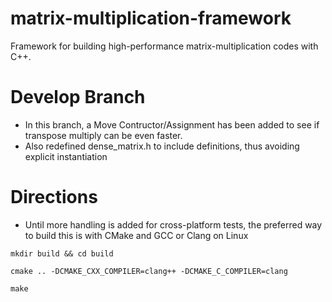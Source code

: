 # matrix-multiplication-framework
Framework for building high-performance matrix-multiplication codes with C++. 

# Develop Branch 
* In this branch, a Move Contructor/Assignment has been added to see if transpose multiply can be even faster. 
* Also redefined dense_matrix.h to include definitions, thus avoiding explicit instantiation 

# Directions 
* Until more handling is added for cross-platform tests, the preferred way to build this is with CMake and GCC or Clang on Linux 


`mkdir build && cd build`
```
cmake .. -DCMAKE_CXX_COMPILER=clang++ -DCMAKE_C_COMPILER=clang
```
`
make 
`
